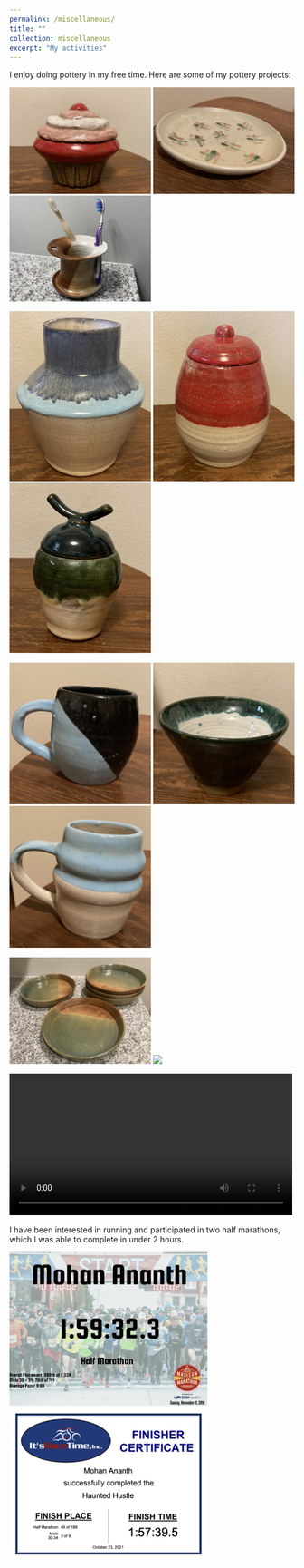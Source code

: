 ```yaml
---
permalink: /miscellaneous/
title: ""
collection: miscellaneous
excerpt: "My activities"
---
```

I enjoy doing pottery in my free time. Here are some of my pottery projects:

[<img src="/images/pottery1.jpg" width="250" />](/images/pottery1.jpg) [<img src="/images/pottery5.jpg" width="250" />](/images/pottery5.jpg) [<img src="/images/pottery_toothbrush_holder.jpg" width="250" />](/images/pottery_toothbrush_holder.jpg)


[<img src="/images/pottery2.jpg" width="250" />](/images/pottery2.jpg) [<img src="/images/pottery4.jpg" width="250" />](/images/pottery4.jpg) [<img src="/images/pottery7.jpg" width="250" />](/images/pottery7.jpg)


[<img src="/images/pottery9.jpg" width="250" />](/images/pottery9.jpg) [<img src="/images/pottery10.jpg" width="250" />](/images/pottery10.jpg) [<img src="/images/pottery8.jpg" width="250" />](/images/pottery8.jpg)

[<img src="/images/pottery_plates.jpg" width="250" />](/images/pottery_plates.jpg) [<img src="/images/pottery12.png" width="500" />](/images/pottery12.png)

<video width="500"  controls>
  <source src="/images/pottery_teapot.mp4" type="video/mp4">
</video>

I have been interested in running and participated in two half marathons, which I was able to complete in under 2 hours.

[<img src="/images/Madison_Marathon_2021.png" width="350" />](/images/Madison_Marathon_2021.png) [<img src="/images/Haunted_Hustle_2021.png" width="350" />](/images/Haunted_Hustle_2021.png)
